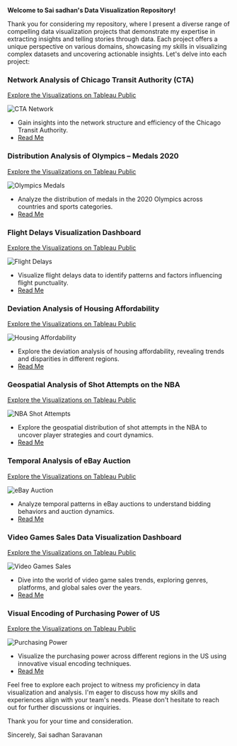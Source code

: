**Welcome to Sai sadhan's Data Visualization Repository!**


Thank you for considering my repository, where I present a diverse range of compelling data visualization projects that demonstrate my expertise in extracting insights and telling stories through data. Each project offers a unique perspective on various domains, showcasing my skills in visualizing complex datasets and uncovering actionable insights. Let's delve into each project:

### Network Analysis of Chicago Transit Authority (CTA) 
[Explore the Visualizations on Tableau Public](https://public.tableau.com/shared/PMKQTMC55?:display_count=n&:origin=viz_share_link)

![CTA Network](https://drive.google.com/drive/u/0/folders/1WIES4pj3mykvtr9tOnjUd1_TlNJdjNGa?lfhs=2)
- Gain insights into the network structure and efficiency of the Chicago Transit Authority.
- [Read Me](https://github.com/saisadhan/Data-Visualizations/blob/main/README_Network%20Analysis%20of%20Chicago%20Transit%20Authority(CTA).md?plain=1)
  
### Distribution Analysis of Olympics – Medals 2020 
[Explore the Visualizations on Tableau Public](https://public.tableau.com/views/DistributionAnalysisofOlympicsMedals2020/stackedbars?:language=en-US&publish=yes&:sid=&:display_count=n&:origin=viz_share_link)

![Olympics Medals](link_to_image)
- Analyze the distribution of medals in the 2020 Olympics across countries and sports categories.
- [Read Me](https://github.com/saisadhan/Data-Visualizations/blob/main/Distribution%20Analysis%20of%20Olympics%20%E2%80%93%20Medals%202020.md?plain=1)

### Flight Delays Visualization Dashboard 
[Explore the Visualizations on Tableau Public](https://public.tableau.com/app/profile/sai.sadhan.saravanan/viz/shared/ND77K68JX)

![Flight Delays](link_to_image)
- Visualize flight delays data to identify patterns and factors influencing flight punctuality.
- [Read Me](https://public.tableau.com/views/DeviationAnalysisofHousingAffordability/dashboardforW_P_CareyNews?:language=en-US&:sid=&:display_count=n&:origin=viz_share_link)

### Deviation Analysis of Housing Affordability 
[Explore the Visualizations on Tableau Public](https://public.tableau.com/views/DeviationAnalysisofHousingAffordability/dashboardforW_P_CareyNews?:language=en-US&:sid=&:display_count=n&:origin=viz_share_link)

![Housing Affordability](link_to_image)
- Explore the deviation analysis of housing affordability, revealing trends and disparities in different regions.
- [Read Me](https://github.com/saisadhan/Data-Visualizations/blob/main/README_Deviation%20Analysis%20of%20Housing%20Affordability.md?plain=1)
  
### Geospatial Analysis of Shot Attempts on the NBA 
[Explore the Visualizations on Tableau Public](https://public.tableau.com/views/GeospatialAnalysisofallShotAttemptsontheNBAhalf-court/Dashboard?:language=en-US&:sid=&:display_count=n&:origin=viz_share_link)

![NBA Shot Attempts](link_to_image)
- Explore the geospatial distribution of shot attempts in the NBA to uncover player strategies and court dynamics.
- [Read Me](https://github.com/saisadhan/Data-Visualizations/blob/main/README_Geospatial%20Analysis%20of%20%20Shot%20Attempts%20on%20the%20NBA.md?plain=1)

### Temporal Analysis of eBay Auction
[Explore the Visualizations on Tableau Public](https://public.tableau.com/views/TemporalAnalysisofeBayAuction/Sheet13?:language=en-US&publish=yes&:sid=&:display_count=n&:origin=viz_share_link)

![eBay Auction](link_to_image)
- Analyze temporal patterns in eBay auctions to understand bidding behaviors and auction dynamics.
- [Read Me](https://github.com/saisadhan/Data-Visualizations/blob/main/README_Temporal%20Analysis%20of%20eBay%20Auction.md?plain=1)

### Video Games Sales Data Visualization Dashboard 
[Explore the Visualizations on Tableau Public](https://public.tableau.com/views/VideoGamesSales_17116205004700/Dashboard?:language=en-US&publish=yes&:sid=&:display_count=n&:origin=viz_share_link)

![Video Games Sales](link_to_image)
- Dive into the world of video game sales trends, exploring genres, platforms, and global sales over the years.
- [Read Me](https://github.com/saisadhan/Data-Visualizations/blob/main/Video%20Games%20Sales%20Data%20Visualization%20Dashboard.md?plain=1)

### Visual Encoding of Purchasing Power of US 
[Explore the Visualizations on Tableau Public](https://public.tableau.com/views/PurchasingPower_SaisadhanSaravanan/Dashboard1?:language=en-US&publish=yes&:sid=&:display_count=n&:origin=viz_share_link)

![Purchasing Power](link_to_image)
- Visualize the purchasing power across different regions in the US using innovative visual encoding techniques.
- [Read Me](https://github.com/saisadhan/Data-Visualizations/blob/main/Visual%20Encoding%20of%20Purchasing%20Power%20of%20US.md?plain=1)

Feel free to explore each project to witness my proficiency in data visualization and analysis. I'm eager to discuss how my skills and experiences align with your team's needs. Please don't hesitate to reach out for further discussions or inquiries.

Thank you for your time and consideration.

Sincerely, Sai sadhan Saravanan
